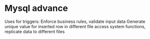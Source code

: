 # Mysql advance

Uses for triggers:
Enforce business rules, validate input data
Generate unique value for inserted row in different file
access system functions, replicate data to different files
